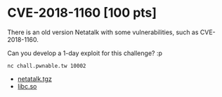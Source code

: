# CVE-2018-1160 [100 pts]

There is an old version Netatalk with some vulnerabilities, such as CVE-2018-1160.

Can you develop a 1-day exploit for this challenge? :p

`nc chall.pwnable.tw 10002`

* [netatalk.tgz](https://pwnable.tw/static/chall/netatalk.tgz)
* [libc.so](https://pwnable.tw/static/libc/libc-18292bd12d37bfaf58e8dded9db7f1f5da1192cb.so)